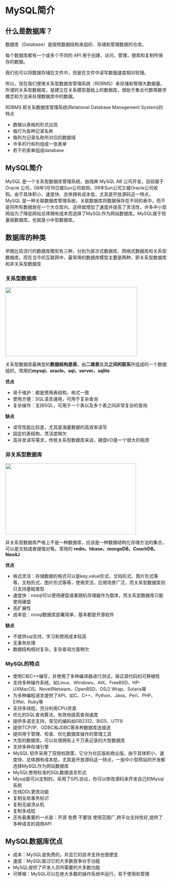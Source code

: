 # MySQL简介
## 什么是数据库？

数据库（Database）是按照数据结构来组织、存储和管理数据的仓库。

每个数据库都有一个或多个不同的 API 用于创建，访问，管理，搜索和复制所保存的数据。

我们也可以将数据存储在文件中，但是在文件中读写数据速度相对较慢。

所以，现在我们使用关系型数据库管理系统（RDBMS）来存储和管理大数据量。所谓的关系型数据库，是建立在关系模型基础上的数据库，借助于集合代数等数学概念和方法来处理数据库中的数据。

RDBMS 即关系数据库管理系统(Relational Database Management System)的特点

* 数据以表格的形式出现
* 每行为各种记录名称
* 每列为记录名称所对应的数据域
* 许多的行和列组成一张表单
* 若干的表单组成database

## MySQL简介

MySQL 是一个关系型数据库管理系统，由瑞典 MySQL AB 公司开发，目前属于 Oracle 公司，08年1月16日被Sun公司收购，09年Sun公司又被Oracle公司收购。由于其体积小、速度快、总体拥有成本低，尤其是开放源码这一特点，MySQL 是一种关联数据库管理系统，关联数据库将数据保存在不同的表中，而不是将所有数据放在一个大仓库内，这样就增加了速度并提高了灵活性，许多中小型网站为了降低网站总体拥有成本而选择了MySQL作为网站数据库。MySQL属于轻量级数据库，也就是小中型数据库。

## 数据库的种类

早期比较流行的数据库模型有三种，分别为层次式数据库、网络式数据库和关系型数据库。而在当今的互联网中，最常用的数据库模型主要是两种，即关系型数据库和非关系型数据库

### 关系型数据库

<img alt="" height="216" src="https://img-blog.csdnimg.cn/20201209170458878.png?x-oss-process=image/watermark,type_ZmFuZ3poZW5naGVpdGk,shadow_10,text_aHR0cHM6Ly9ibG9nLmNzZG4ubmV0L3Rhbmdjdg==,size_16,color_FFFFFF,t_70" width="412">

关系型数据库最典型的**数据结构是表**，由**二维表**及其**之间的联系**所组成的一个数据组织。常用的**mysql、oracle、sql、server、sqlite**

**优点**

* 易于维护：都是使用表结构，格式一致
* 使用方便：SQL语言通用，可用于复杂查询
* 复杂操作：支持SQL，可用于一个表以及多个表之间非常复杂的查询

**缺点**

* 读写性能比较差，尤其是海量数据的高效率读写
* 固定的表结构，灵活度稍欠
* 高并发读写需求，传统关系型数据库来说，硬盘I/O是一个很大的瓶颈

### **非关系型数据库**

<img alt="" height="222" src="https://img-blog.csdnimg.cn/20201209170905948.png?x-oss-process=image/watermark,type_ZmFuZ3poZW5naGVpdGk,shadow_10,text_aHR0cHM6Ly9ibG9nLmNzZG4ubmV0L3Rhbmdjdg==,size_16,color_FFFFFF,t_70" width="408">

非关系型数据库严格上不是一种数据库，应该是一种数据结构化存储方法的集合，可以是文档或者键值对等。常用的 **redis、hbase、mongoDB、CouchDB、Neo4J**

**优点**

* 格式灵活：存储数据的格式可以是key,value形式、文档形式、图片形式等等，文档形式、图片形式等等，使用灵活，应用场景广泛，而关系型数据库则只支持基础类型
* 速度快：nosql可以使用硬盘或者随机存储器作为载体，而关系型数据库只能使用硬盘
* 高扩展性
* 成本低：nosql数据库部署简单，基本都是开源软件

**缺点**

* 不提供sql支持，学习和使用成本较高
* 无事务处理
* 数据结构相对复杂，复杂查询方面稍欠

### MySQL的特点

* 使⽤C和C++编写，并使⽤了多种编译器进⾏测试，保证源代码的可移植性
* ⽀持多种操作系统，如Linux、Windows、AIX、FreeBSD、HP-UXMacOS、NovellNetware、OpenBSD、OS/2 Wrap、Solaris等
* 为多种编程语⾔提供了API，如C、C++、Python、Java、Perl、PHP、Eiffel、Ruby等
* ⽀持多线程，充分利⽤CPU资源
* 优化的SQL查询算法，有效地提⾼查询速度
* 提供多语⾔⽀持，常⻅的编码如GB2312、BIG5、UTF8
* 提供TCP/IP、ODBC和JDBC等多种数据库连接途
* 提供⽤于管理、检查、优化数据库操作的管理⼯具
* ⼤型的数据库。可以处理拥有上千万条记录的⼤型数据库
* ⽀持多种存储引擎
* MySQL 软件采⽤了双授权政策，它分为社区版和商业版，由于其体积⼩、速度快、总体拥有成本低，尤其是开放源码这⼀特点，⼀般中⼩型⽹站的开发都选择MySQL作为⽹站数据库
* MySQL使⽤标准的SQL数据语⾔形式
* Mysql是可以定制的，采⽤了GPL协议，你可以修改源码来开发⾃⼰的Mysql系统
* 在线DDL更改功能
* 复制全局事务标识
* 复制⽆崩溃从机
* 复制多线程
* 还有最重要的一点是：开源 免费 不要钱 使⽤范围⼴,跨平台⽀持性好,提供了多种语⾔的调⽤API

## MySQL数据库优点

* 成本：MySQL是免费的，并且它的技术支持也很便宜
* 速度：MySQL胜过它的大多数竟争对手功能
* MySQL提供了开发人员所需要的大多数功能
* 可移植：MySQL可以在绝大多数的操作系统中运行，易于使用和管理
